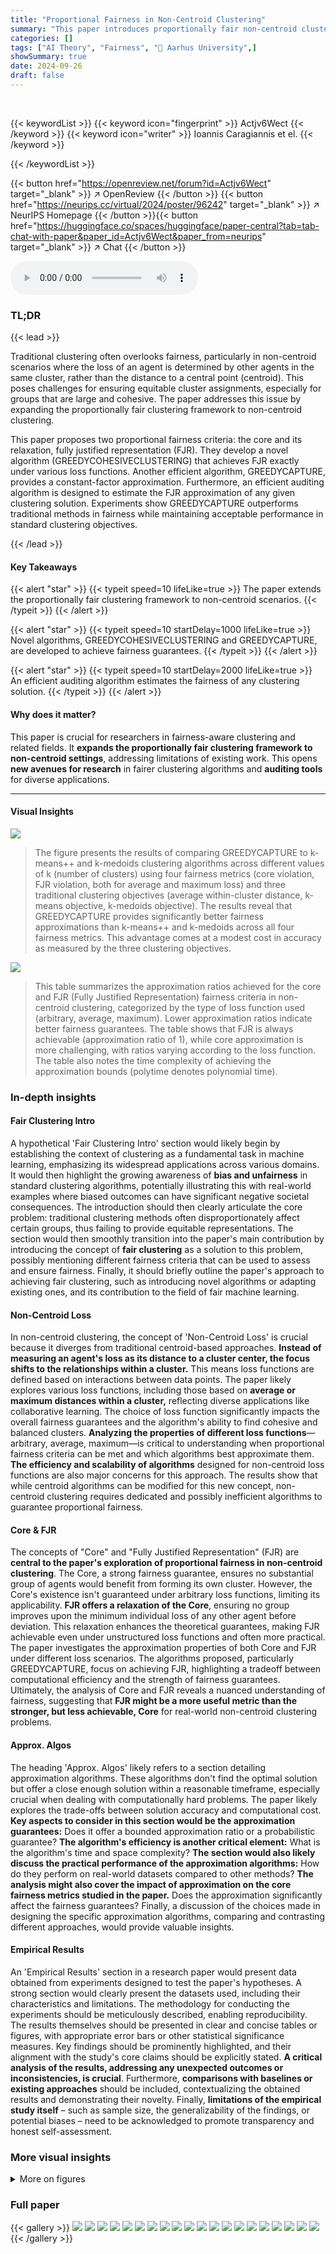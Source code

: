```yaml
---
title: "Proportional Fairness in Non-Centroid Clustering"
summary: "This paper introduces proportionally fair non-centroid clustering, achieving fairness guarantees via novel algorithms and auditing methods, demonstrating significant improvements over traditional meth..."
categories: []
tags: ["AI Theory", "Fairness", "🏢 Aarhus University",]
showSummary: true
date: 2024-09-26
draft: false
---
```


<br>

{{< keywordList >}}
{{< keyword icon="fingerprint" >}} Actjv6Wect {{< /keyword >}}
{{< keyword icon="writer" >}} Ioannis Caragiannis et el. {{< /keyword >}}
 
{{< /keywordList >}}

{{< button href="https://openreview.net/forum?id=Actjv6Wect" target="_blank" >}}
↗ OpenReview
{{< /button >}}
{{< button href="https://neurips.cc/virtual/2024/poster/96242" target="_blank" >}}
↗ NeurIPS Homepage
{{< /button >}}{{< button href="https://huggingface.co/spaces/huggingface/paper-central?tab=tab-chat-with-paper&paper_id=Actjv6Wect&paper_from=neurips" target="_blank" >}}
↗ Chat
{{< /button >}}



<audio controls>
    <source src="https://ai-paper-reviewer.com/Actjv6Wect/podcast.wav" type="audio/wav">
    Your browser does not support the audio element.
</audio>


### TL;DR


{{< lead >}}

Traditional clustering often overlooks fairness, particularly in non-centroid scenarios where the loss of an agent is determined by other agents in the same cluster, rather than the distance to a central point (centroid).  This poses challenges for ensuring equitable cluster assignments, especially for groups that are large and cohesive. The paper addresses this issue by expanding the proportionally fair clustering framework to non-centroid clustering. 

This paper proposes two proportional fairness criteria: the core and its relaxation, fully justified representation (FJR).  They develop a novel algorithm (GREEDYCOHESIVECLUSTERING) that achieves FJR exactly under various loss functions. Another efficient algorithm, GREEDYCAPTURE, provides a constant-factor approximation.  Furthermore, an efficient auditing algorithm is designed to estimate the FJR approximation of any given clustering solution. Experiments show GREEDYCAPTURE outperforms traditional methods in fairness while maintaining acceptable performance in standard clustering objectives.

{{< /lead >}}


#### Key Takeaways

{{< alert "star" >}}
{{< typeit speed=10 lifeLike=true >}} The paper extends the proportionally fair clustering framework to non-centroid scenarios. {{< /typeit >}}
{{< /alert >}}

{{< alert "star" >}}
{{< typeit speed=10 startDelay=1000 lifeLike=true >}} Novel algorithms, GREEDYCOHESIVECLUSTERING and GREEDYCAPTURE, are developed to achieve fairness guarantees. {{< /typeit >}}
{{< /alert >}}

{{< alert "star" >}}
{{< typeit speed=10 startDelay=2000 lifeLike=true >}} An efficient auditing algorithm estimates the fairness of any clustering solution. {{< /typeit >}}
{{< /alert >}}

#### Why does it matter?
This paper is crucial for researchers in fairness-aware clustering and related fields.  It **expands the proportionally fair clustering framework to non-centroid settings**, addressing limitations of existing work. This opens **new avenues for research** in fairer clustering algorithms and **auditing tools** for diverse applications.

------
#### Visual Insights



![](https://ai-paper-reviewer.com/Actjv6Wect/figures_4_1.jpg)

> The figure presents the results of comparing GREEDYCAPTURE to k-means++ and k-medoids clustering algorithms across different values of k (number of clusters) using four fairness metrics (core violation, FJR violation, both for average and maximum loss) and three traditional clustering objectives (average within-cluster distance, k-means objective, k-medoids objective).  The results reveal that GREEDYCAPTURE provides significantly better fairness approximations than k-means++ and k-medoids across all four fairness metrics. This advantage comes at a modest cost in accuracy as measured by the three clustering objectives. 





![](https://ai-paper-reviewer.com/Actjv6Wect/tables_1_1.jpg)

> This table summarizes the approximation ratios achieved for the core and FJR (Fully Justified Representation) fairness criteria in non-centroid clustering, categorized by the type of loss function used (arbitrary, average, maximum).  Lower approximation ratios indicate better fairness guarantees.  The table shows that FJR is always achievable (approximation ratio of 1), while core approximation is more challenging, with ratios varying according to the loss function.  The table also notes the time complexity of achieving the approximation bounds (polytime denotes polynomial time).





### In-depth insights


#### Fair Clustering Intro
A hypothetical 'Fair Clustering Intro' section would likely begin by establishing the context of clustering as a fundamental task in machine learning, emphasizing its widespread applications across various domains.  It would then highlight the growing awareness of **bias and unfairness** in standard clustering algorithms, potentially illustrating this with real-world examples where biased outcomes can have significant negative societal consequences.  The introduction should then clearly articulate the core problem:  traditional clustering methods often disproportionately affect certain groups, thus failing to provide equitable representations. The section would then smoothly transition into the paper's main contribution by introducing the concept of **fair clustering** as a solution to this problem, possibly mentioning different fairness criteria that can be used to assess and ensure fairness. Finally, it should briefly outline the paper's approach to achieving fair clustering, such as introducing novel algorithms or adapting existing ones, and its contribution to the field of fair machine learning.

#### Non-Centroid Loss
In non-centroid clustering, the concept of 'Non-Centroid Loss' is crucial because it diverges from traditional centroid-based approaches.  **Instead of measuring an agent's loss as its distance to a cluster center, the focus shifts to the relationships within a cluster.**  This means loss functions are defined based on interactions between data points.  The paper likely explores various loss functions, including those based on **average or maximum distances within a cluster,** reflecting diverse applications like collaborative learning. The choice of loss function significantly impacts the overall fairness guarantees and the algorithm's ability to find cohesive and balanced clusters. **Analyzing the properties of different loss functions**—arbitrary, average, maximum—is critical to understanding when proportional fairness criteria can be met and which algorithms best approximate them.  **The efficiency and scalability of algorithms** designed for non-centroid loss functions are also major concerns for this approach. The results show that while centroid algorithms can be modified for this new concept, non-centroid clustering requires dedicated and possibly inefficient algorithms to guarantee proportional fairness.

#### Core & FJR
The concepts of "Core" and "Fully Justified Representation" (FJR) are **central to the paper's exploration of proportional fairness in non-centroid clustering**.  The Core, a strong fairness guarantee, ensures no substantial group of agents would benefit from forming its own cluster. However, the Core's existence isn't guaranteed under arbitrary loss functions, limiting its applicability.  **FJR offers a relaxation of the Core**, ensuring no group improves upon the minimum individual loss of any other agent before deviation. This relaxation enhances the theoretical guarantees, making FJR achievable even under unstructured loss functions and often more practical. The paper investigates the approximation properties of both Core and FJR under different loss scenarios. The algorithms proposed, particularly GREEDYCAPTURE, focus on achieving FJR, highlighting a tradeoff between computational efficiency and the strength of fairness guarantees.  Ultimately, the analysis of Core and FJR reveals a nuanced understanding of fairness, suggesting that **FJR might be a more useful metric than the stronger, but less achievable, Core** for real-world non-centroid clustering problems.

#### Approx. Algos
The heading 'Approx. Algos' likely refers to a section detailing approximation algorithms.  These algorithms don't find the optimal solution but offer a close enough solution within a reasonable timeframe, especially crucial when dealing with computationally hard problems.  The paper likely explores the trade-offs between solution accuracy and computational cost.  **Key aspects to consider in this section would be the approximation guarantees:**  Does it offer a bounded approximation ratio or a probabilistic guarantee?  **The algorithm's efficiency is another critical element:** What is the algorithm's time and space complexity?  **The section would also likely discuss the practical performance of the approximation algorithms:** How do they perform on real-world datasets compared to other methods?   **The analysis might also cover the impact of approximation on the core fairness metrics studied in the paper.** Does the approximation significantly affect the fairness guarantees? Finally, a discussion of the choices made in designing the specific approximation algorithms, comparing and contrasting different approaches, would provide valuable insights.

#### Empirical Results
An 'Empirical Results' section in a research paper would present data obtained from experiments designed to test the paper's hypotheses.  A strong section would clearly present the datasets used, including their characteristics and limitations.  The methodology for conducting the experiments should be meticulously described, enabling reproducibility.  The results themselves should be presented in clear and concise tables or figures, with appropriate error bars or other statistical significance measures.  Key findings should be prominently highlighted, and their alignment with the study's core claims should be explicitly stated. **A critical analysis of the results, addressing any unexpected outcomes or inconsistencies, is crucial**.  Furthermore, **comparisons with baselines or existing approaches** should be included, contextualizing the obtained results and demonstrating their novelty. Finally, **limitations of the empirical study itself** – such as sample size, the generalizability of the findings, or potential biases – need to be acknowledged to promote transparency and honest self-assessment.


### More visual insights

<details>
<summary>More on figures
</summary>


![](https://ai-paper-reviewer.com/Actjv6Wect/figures_8_1.jpg)

> The figure presents the results of experiments on the Census Income dataset. It shows the core violation, FJR violation, and average within-cluster distance for three different clustering algorithms: GREEDYCAPTURE, k-means++, and k-medoids.  The results are shown for different values of k (the number of clusters). The figure demonstrates that GREEDYCAPTURE significantly outperforms k-means++ and k-medoids in terms of fairness (core violation and FJR violation) with a modest loss in accuracy (average within-cluster distance).


![](https://ai-paper-reviewer.com/Actjv6Wect/figures_8_2.jpg)

> The figure compares the performance of three clustering algorithms (Greedy Capture, k-means++, and k-medoids) on the Census Income dataset across different values of k (number of clusters).  It shows core violation, FJR violation, and average within-cluster distance for both average and maximum loss functions.  Greedy Capture consistently shows lower core and FJR violations across all k, demonstrating its improved fairness compared to traditional algorithms.  While Greedy Capture's accuracy (as measured by the average within-cluster distance) is slightly lower than the other two, the differences are not substantial, suggesting a reasonable trade-off between fairness and accuracy.


![](https://ai-paper-reviewer.com/Actjv6Wect/figures_14_1.jpg)

> This figure presents the results of experiments on the Census Income Dataset, comparing the performance of GREEDYCAPTURE with k-means++ and k-medoids.  It shows how these algorithms perform across various metrics, including core violation (both average and maximum loss), FJR violation (both average and maximum loss), and average within-cluster distance. The graphs illustrate that GREEDYCAPTURE achieves a considerably better approximation of both core and FJR compared to the other clustering algorithms. While there is a slight cost to accuracy, as measured by the within-cluster distance, GREEDYCAPTURE significantly improves fairness.


![](https://ai-paper-reviewer.com/Actjv6Wect/figures_18_1.jpg)

> This figure presents the results of the Census Income dataset experiment, comparing the performance of GREEDYCAPTURE, k-means++, and k-medoids across different values of k (number of clusters).  It displays four plots related to fairness metrics: core violation and FJR (Fully Justified Representation) violation, both for average and maximum losses. An additional plot shows average within-cluster distance, a common clustering accuracy metric.  The results show GREEDYCAPTURE to be significantly fairer than the other two algorithms, achieving values closer to the ideal of 1 for FJR violation, while maintaining reasonably good accuracy in terms of average within-cluster distance.


![](https://ai-paper-reviewer.com/Actjv6Wect/figures_19_1.jpg)

> This figure presents a comparison of the fairness and accuracy of three clustering algorithms: GREEDYCAPTURE, k-means++, and k-medoids, on the Census Income dataset.  Fairness is measured using core violation and FJR violation, with respect to both average and maximum loss. Accuracy is measured using average within-cluster distance. The results reveal that GREEDYCAPTURE offers significantly better fairness guarantees than the other two algorithms across various values of k (number of clusters), with a modest cost in accuracy.  This empirically demonstrates GREEDYCAPTURE's superior fairness performance.


![](https://ai-paper-reviewer.com/Actjv6Wect/figures_19_2.jpg)

> The figure shows the results of the Census Income dataset, comparing the performance of GREEDYCAPTURE, k-means++, and k-medoids across different values of k (number of clusters). Four fairness metrics (core violation and FJR violation for both average and maximum losses) and three accuracy metrics (average within-cluster distance, k-means objective, and k-medoids objective) are shown.  The results highlight that GREEDYCAPTURE achieves significantly better fairness than the other two algorithms, at a relatively modest cost in accuracy.


![](https://ai-paper-reviewer.com/Actjv6Wect/figures_19_3.jpg)

> This figure shows the performance of three clustering algorithms (GREEDYCAPTURE, k-means++, and k-medoids) on the Census Income dataset across different numbers of clusters (k).  It presents four fairness metrics (core violation and FJR violation for both average and maximum loss) and one accuracy metric (average within-cluster distance). The results demonstrate that GREEDYCAPTURE consistently achieves significantly better fairness compared to the other two algorithms, while incurring only a modest loss in accuracy.


![](https://ai-paper-reviewer.com/Actjv6Wect/figures_19_4.jpg)

> This figure presents the results of experiments conducted on the Census Income Dataset. It compares the performance of three clustering algorithms: GREEDYCAPTURE, k-means++, and k-medoids. The comparison is done using four fairness metrics: core violation (average loss), FJR violation (average loss), core violation (maximum loss), and FJR violation (maximum loss).  Additionally, it shows the average within-cluster distance for each algorithm as a measure of clustering accuracy. The x-axis represents the number of clusters (k), and the y-axis represents the values of the metrics. The results indicate that GREEDYCAPTURE achieves significantly better fairness compared to the other two algorithms, with a relatively modest cost in terms of accuracy.


![](https://ai-paper-reviewer.com/Actjv6Wect/figures_19_5.jpg)

> This figure presents the results of an empirical comparison of three clustering algorithms (Greedy Capture, k-means++, and k-medoids) on the Census Income dataset. The comparison is done using four fairness metrics (core violation with average loss, FJR violation with average loss, core violation with maximum loss, FJR violation with maximum loss) and a common clustering objective (average within-cluster distance).  The results show that Greedy Capture achieves significantly better fairness than the other two algorithms across different numbers of clusters (k), while incurring only a modest cost in accuracy.


![](https://ai-paper-reviewer.com/Actjv6Wect/figures_19_6.jpg)

> This figure presents the results of the comparison of three clustering algorithms (GREEDYCAPTURE, k-means++, and k-medoids) on the Census Income dataset. The plots show the core violation and FJR violation for both average and maximum loss, as well as the average within-cluster distance. The results indicate that GREEDYCAPTURE achieves significantly better fairness (lower core and FJR violations) compared to k-means++ and k-medoids, while incurring only a modest loss in terms of traditional clustering objectives.


![](https://ai-paper-reviewer.com/Actjv6Wect/figures_19_7.jpg)

> The figure shows the results of the core violation and FJR violation for three different clustering algorithms (GREEDYCAPTURE, k-means++, and k-medoids) on the Census Income dataset.  It compares the performance of these algorithms in terms of average loss and maximum loss for different numbers of clusters (k).  Subplots (a) and (b) show average loss, (c) and (d) show maximum loss, and (e) shows the average within-cluster distance.  The results indicate GREEDYCAPTURE consistently outperforms the others in terms of fairness (lower core and FJR violations) while having a modest loss in terms of common clustering objectives (average within-cluster distance).


![](https://ai-paper-reviewer.com/Actjv6Wect/figures_20_1.jpg)

> This figure presents the results of the experiments performed on the Census Income dataset. It compares the performance of three clustering algorithms: GREEDYCAPTURE, k-means++, and k-medoids, across different values of k (the number of clusters).  The figure displays four fairness metrics (core violation and FJR violation for both average and maximum loss), and three common clustering objectives (average within-cluster distance, k-means objective, and k-medoids objective).  The results show that GREEDYCAPTURE provides better fairness guarantees, achieving FJR values close to 1, in comparison to the other methods while incurring only a modest loss in accuracy (as measured by the other objectives).


![](https://ai-paper-reviewer.com/Actjv6Wect/figures_20_2.jpg)

> This figure presents a comparison of four fairness metrics (core violation with average loss, FJR violation with average loss, core violation with maximum loss, and FJR violation with maximum loss) and one accuracy metric (average within-cluster distance) across three algorithms (Greedy Capture, k-means++, and k-medoids) on the Census Income dataset for varying numbers of clusters (k).  The results show that Greedy Capture consistently outperforms the other two algorithms in terms of fairness, although there is a small increase in average within-cluster distance. This demonstrates that Greedy Capture achieves better fairness properties without incurring a significant cost in terms of the common clustering objective.


![](https://ai-paper-reviewer.com/Actjv6Wect/figures_20_3.jpg)

> This figure shows the performance of three clustering algorithms (Greedy Capture, k-means++, and k-medoids) on the Census Income dataset across different values of k (number of clusters).  It presents core and FJR (Fully Justified Representation) violations for both average and maximum loss functions.  It also shows the average within-cluster distance (a common clustering objective).  The results demonstrate that GREEDYCAPTURE achieves significantly better fairness than the other algorithms while incurring only a modest loss in the standard clustering objective.


![](https://ai-paper-reviewer.com/Actjv6Wect/figures_20_4.jpg)

> This figure displays the results of an experiment comparing three clustering algorithms (Greedy Capture, k-means++, and k-medoids) on the Census Income dataset.  The plots show core violation and FJR violation for both average and maximum loss functions, as well as the average within-cluster distance across different numbers of clusters (k).  The results highlight the superior fairness of the Greedy Capture algorithm compared to the traditional methods, while showing a modest compromise in terms of common clustering objectives.


![](https://ai-paper-reviewer.com/Actjv6Wect/figures_20_5.jpg)

> The figure presents a comparison of different clustering algorithms (Greedy Capture, k-means++, and k-medoids) across various fairness metrics (core violation, FJR violation) and a common clustering objective (average within-cluster distance).  It visualizes how the fairness and accuracy of these algorithms vary as the number of clusters (k) changes.  The results are based on the Census Income dataset, illustrating the relative performance of these algorithms in terms of both fairness guarantees and standard clustering quality.


![](https://ai-paper-reviewer.com/Actjv6Wect/figures_20_6.jpg)

> This figure presents the results of comparing GREEDYCAPTURE, k-means++, and k-medoids clustering algorithms on the Census Income dataset.  It shows the core and FJR violations for both average and maximum loss functions across varying numbers of clusters (k).  Additionally, it displays the average within-cluster distance, k-means objective, and k-medoids objective, to assess the trade-off between fairness and standard clustering performance metrics.  The results demonstrate that GREEDYCAPTURE achieves significantly better fairness guarantees compared to the other algorithms, with a modest compromise on traditional clustering objectives.


![](https://ai-paper-reviewer.com/Actjv6Wect/figures_20_7.jpg)

> The figure presents a comparison of four fairness metrics (core violation, average loss; FJR violation, average loss; core violation, maximum loss; FJR violation, maximum loss) and one accuracy metric (average within-cluster distance) across three clustering algorithms (Greedy Capture, k-means++, k-medoids). The x-axis represents the number of clusters (k), and the y-axis represents the value of each metric.  The results show that Greedy Capture consistently outperforms k-means++ and k-medoids in terms of fairness, while incurring only a modest loss in terms of accuracy.


</details>






### Full paper

{{< gallery >}}
<img src="https://ai-paper-reviewer.com/Actjv6Wect/1.png" class="grid-w50 md:grid-w33 xl:grid-w25" />
<img src="https://ai-paper-reviewer.com/Actjv6Wect/2.png" class="grid-w50 md:grid-w33 xl:grid-w25" />
<img src="https://ai-paper-reviewer.com/Actjv6Wect/3.png" class="grid-w50 md:grid-w33 xl:grid-w25" />
<img src="https://ai-paper-reviewer.com/Actjv6Wect/4.png" class="grid-w50 md:grid-w33 xl:grid-w25" />
<img src="https://ai-paper-reviewer.com/Actjv6Wect/5.png" class="grid-w50 md:grid-w33 xl:grid-w25" />
<img src="https://ai-paper-reviewer.com/Actjv6Wect/6.png" class="grid-w50 md:grid-w33 xl:grid-w25" />
<img src="https://ai-paper-reviewer.com/Actjv6Wect/7.png" class="grid-w50 md:grid-w33 xl:grid-w25" />
<img src="https://ai-paper-reviewer.com/Actjv6Wect/8.png" class="grid-w50 md:grid-w33 xl:grid-w25" />
<img src="https://ai-paper-reviewer.com/Actjv6Wect/9.png" class="grid-w50 md:grid-w33 xl:grid-w25" />
<img src="https://ai-paper-reviewer.com/Actjv6Wect/10.png" class="grid-w50 md:grid-w33 xl:grid-w25" />
<img src="https://ai-paper-reviewer.com/Actjv6Wect/11.png" class="grid-w50 md:grid-w33 xl:grid-w25" />
<img src="https://ai-paper-reviewer.com/Actjv6Wect/12.png" class="grid-w50 md:grid-w33 xl:grid-w25" />
<img src="https://ai-paper-reviewer.com/Actjv6Wect/13.png" class="grid-w50 md:grid-w33 xl:grid-w25" />
<img src="https://ai-paper-reviewer.com/Actjv6Wect/14.png" class="grid-w50 md:grid-w33 xl:grid-w25" />
<img src="https://ai-paper-reviewer.com/Actjv6Wect/15.png" class="grid-w50 md:grid-w33 xl:grid-w25" />
<img src="https://ai-paper-reviewer.com/Actjv6Wect/16.png" class="grid-w50 md:grid-w33 xl:grid-w25" />
<img src="https://ai-paper-reviewer.com/Actjv6Wect/17.png" class="grid-w50 md:grid-w33 xl:grid-w25" />
<img src="https://ai-paper-reviewer.com/Actjv6Wect/18.png" class="grid-w50 md:grid-w33 xl:grid-w25" />
<img src="https://ai-paper-reviewer.com/Actjv6Wect/19.png" class="grid-w50 md:grid-w33 xl:grid-w25" />
<img src="https://ai-paper-reviewer.com/Actjv6Wect/20.png" class="grid-w50 md:grid-w33 xl:grid-w25" />
{{< /gallery >}}